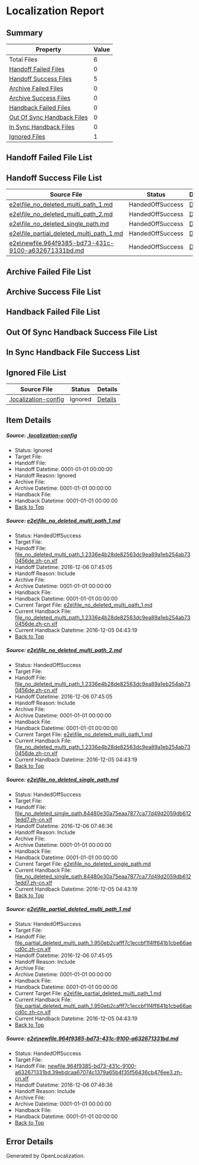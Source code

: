 # <a name='report-top'></a> Localization Report

## Summary
 Property | Value 
 -------- | ----- 
 Total Files | 6
[ Handoff Failed Files ](#handoff-failed-list)| 0
[ Handoff Success Files ](#handoff-success-list)| 5
[ Archive Failed Files ](#archive-failed-list)| 0
[ Archive Success Files ](#archive-success-list)| 0
[ Handback Failed Files ](#handback-failed-list)| 0
[ Out Of Sync Handback Files ](#outofsync-handback-success-list)| 0
[ In Sync Handback Files ](#insync-handback-success-list)| 0
[ Ignored Files ](#ignored-list)| 1

## <a name='handoff-failed-list'></a> Handoff Failed File List

## <a name='handoff-success-list'></a> Handoff Success File List
 Source File | Status | Details 
 ----------- | ------ | ------- 
 [e2e\file_no_deleted_multi_path_1.md](https://github.com/OpenLocalizationTestOrg/ol-test0/blob/50fecec0d37fbe44cbbbd72c1d36a33158ac198c/e2e/file_no_deleted_multi_path_1.md) | HandedOffSuccess | [Details](#1046039b2f26e03c0401f6017c0446364b8923d91)
 [e2e\file_no_deleted_multi_path_2.md](https://github.com/OpenLocalizationTestOrg/ol-test0/blob/e71752086bec16e2c31d804a72343c47922445d8/e2e/file_no_deleted_multi_path_2.md) | HandedOffSuccess | [Details](#1046039b2f26e03c0401f6017c0446364b8923d92)
 [e2e\file_no_deleted_single_path.md](https://github.com/OpenLocalizationTestOrg/ol-test0/blob/e71752086bec16e2c31d804a72343c47922445d8/e2e/file_no_deleted_single_path.md) | HandedOffSuccess | [Details](#a5c686130dd671aceca8e88072dcf30fc06d20b93)
 [e2e\file_partial_deleted_multi_path_1.md](https://github.com/OpenLocalizationTestOrg/ol-test0/blob/50fecec0d37fbe44cbbbd72c1d36a33158ac198c/e2e/file_partial_deleted_multi_path_1.md) | HandedOffSuccess | [Details](#78fcb07ebece8e94b8e5d9f09ffa693c416f3d924)
 [e2e\newfile.964f9385-bd73-431c-9100-a632671331bd.md](https://github.com/OpenLocalizationTestOrg/ol-test0/blob/e71752086bec16e2c31d804a72343c47922445d8/e2e/newfile.964f9385-bd73-431c-9100-a632671331bd.md) | HandedOffSuccess | [Details](#dcdcd6fd0d5516c309f0e15c71dfff17ff4652c15)

## <a name='archive-failed-list'></a> Archive Failed File List

## <a name='archive-success-list'></a> Archive Success File List

## <a name='handback-failed-list'></a> Handback Failed File List

## <a name='outofsync-handback-success-list'></a> Out Of Sync Handback Success File List

## <a name='insync-handback-success-list'></a> In Sync Handback File Success List

## <a name='ignored-list'></a> Ignored File List
 Source File | Status | Details 
 ----------- | ------ | ------- 
 [.localization-config](https://github.com/OpenLocalizationTestOrg/ol-test0/blob/e71752086bec16e2c31d804a72343c47922445d8/.localization-config) | Ignored | [Details](#c268a05ecaa7ec85942ed632c29928ee5bd6da8d0)

## Item Details
##### <a name='c268a05ecaa7ec85942ed632c29928ee5bd6da8d0'></a> Source: [.localization-config](https://github.com/OpenLocalizationTestOrg/ol-test0/blob/e71752086bec16e2c31d804a72343c47922445d8/.localization-config)
* Status: Ignored
* Target File: 
* Handoff File: 
* Handoff Datetime: 0001-01-01 00:00:00
* Handoff Reason: Ignored
* Archive File: 
* Archive Datetime: 0001-01-01 00:00:00
* Handback File: 
* Handback Datetime: 0001-01-01 00:00:00
* [Back to Top](#report-top)

##### <a name='1046039b2f26e03c0401f6017c0446364b8923d91'></a> Source: [e2e\file_no_deleted_multi_path_1.md](https://github.com/OpenLocalizationTestOrg/ol-test0/blob/50fecec0d37fbe44cbbbd72c1d36a33158ac198c/e2e/file_no_deleted_multi_path_1.md)
* Status: HandedOffSuccess
* Target File: 
* Handoff File: [file_no_deleted_multi_path_1.2336e4b28de82563dc9ea89a1eb254ab730456de.zh-cn.xlf](https://github.com/OpenLocalizationTestOrg/ol-test0-handoff/blob/71eab6f18e717eaa08f43621621f86be9363a4fd/ol-handoff/OpenLocalizationTestOrg/ol-test0-zhcn/shujia/mt/file_no_deleted_multi_path_1.2336e4b28de82563dc9ea89a1eb254ab730456de.zh-cn.xlf)
* Handoff Datetime: 2016-12-06 07:45:05
* Handoff Reason: Include
* Archive File: 
* Archive Datetime: 0001-01-01 00:00:00
* Handback File: 
* Handback Datetime: 0001-01-01 00:00:00
* Current Target File: [e2e\file_no_deleted_multi_path_1.md](https://github.com/OpenLocalizationTestOrg/ol-test0-zhcn/blob/21f66d302651b8006c27ea445db6790df65dba63/e2e/file_no_deleted_multi_path_1.md)
* Current Handback File: [file_no_deleted_multi_path_1.2336e4b28de82563dc9ea89a1eb254ab730456de.zh-cn.xlf](https://github.com/OpenLocalizationTestOrg/ol-test0-handback/blob/2b517d59259c67d5196a247f736424e9a705e036/ol-handback/OpenLocalizationTestOrg/ol-test0-zhcn/shujia/mt/file_no_deleted_multi_path_1.2336e4b28de82563dc9ea89a1eb254ab730456de.zh-cn.xlf)
* Current Handback Datetime: 2016-12-05 04:43:19
* [Back to Top](#report-top)

##### <a name='1046039b2f26e03c0401f6017c0446364b8923d92'></a> Source: [e2e\file_no_deleted_multi_path_2.md](https://github.com/OpenLocalizationTestOrg/ol-test0/blob/e71752086bec16e2c31d804a72343c47922445d8/e2e/file_no_deleted_multi_path_2.md)
* Status: HandedOffSuccess
* Target File: 
* Handoff File: [file_no_deleted_multi_path_1.2336e4b28de82563dc9ea89a1eb254ab730456de.zh-cn.xlf](https://github.com/OpenLocalizationTestOrg/ol-test0-handoff/blob/71eab6f18e717eaa08f43621621f86be9363a4fd/ol-handoff/OpenLocalizationTestOrg/ol-test0-zhcn/shujia/mt/file_no_deleted_multi_path_1.2336e4b28de82563dc9ea89a1eb254ab730456de.zh-cn.xlf)
* Handoff Datetime: 2016-12-06 07:45:05
* Handoff Reason: Include
* Archive File: 
* Archive Datetime: 0001-01-01 00:00:00
* Handback File: 
* Handback Datetime: 0001-01-01 00:00:00
* Current Target File: [e2e\file_no_deleted_multi_path_1.md](https://github.com/OpenLocalizationTestOrg/ol-test0-zhcn/blob/21f66d302651b8006c27ea445db6790df65dba63/e2e/file_no_deleted_multi_path_1.md)
* Current Handback File: [file_no_deleted_multi_path_1.2336e4b28de82563dc9ea89a1eb254ab730456de.zh-cn.xlf](https://github.com/OpenLocalizationTestOrg/ol-test0-handback/blob/2b517d59259c67d5196a247f736424e9a705e036/ol-handback/OpenLocalizationTestOrg/ol-test0-zhcn/shujia/mt/file_no_deleted_multi_path_1.2336e4b28de82563dc9ea89a1eb254ab730456de.zh-cn.xlf)
* Current Handback Datetime: 2016-12-05 04:43:19
* [Back to Top](#report-top)

##### <a name='a5c686130dd671aceca8e88072dcf30fc06d20b93'></a> Source: [e2e\file_no_deleted_single_path.md](https://github.com/OpenLocalizationTestOrg/ol-test0/blob/e71752086bec16e2c31d804a72343c47922445d8/e2e/file_no_deleted_single_path.md)
* Status: HandedOffSuccess
* Target File: 
* Handoff File: [file_no_deleted_single_path.84480e30a75eaa7877ca77d49d2059db6121edd7.zh-cn.xlf](https://github.com/OpenLocalizationTestOrg/ol-test0-handoff/blob/5da61938290f8882b04cc91d3a8d0ae520340855/ol-handoff/OpenLocalizationTestOrg/ol-test0-zhcn/shujia/mt/file_no_deleted_single_path.84480e30a75eaa7877ca77d49d2059db6121edd7.zh-cn.xlf)
* Handoff Datetime: 2016-12-06 07:46:36
* Handoff Reason: Include
* Archive File: 
* Archive Datetime: 0001-01-01 00:00:00
* Handback File: 
* Handback Datetime: 0001-01-01 00:00:00
* Current Target File: [e2e\file_no_deleted_single_path.md](https://github.com/OpenLocalizationTestOrg/ol-test0-zhcn/blob/21f66d302651b8006c27ea445db6790df65dba63/e2e/file_no_deleted_single_path.md)
* Current Handback File: [file_no_deleted_single_path.84480e30a75eaa7877ca77d49d2059db6121edd7.zh-cn.xlf](https://github.com/OpenLocalizationTestOrg/ol-test0-handback/blob/2b517d59259c67d5196a247f736424e9a705e036/ol-handback/OpenLocalizationTestOrg/ol-test0-zhcn/shujia/mt/file_no_deleted_single_path.84480e30a75eaa7877ca77d49d2059db6121edd7.zh-cn.xlf)
* Current Handback Datetime: 2016-12-05 04:43:19
* [Back to Top](#report-top)

##### <a name='78fcb07ebece8e94b8e5d9f09ffa693c416f3d924'></a> Source: [e2e\file_partial_deleted_multi_path_1.md](https://github.com/OpenLocalizationTestOrg/ol-test0/blob/50fecec0d37fbe44cbbbd72c1d36a33158ac198c/e2e/file_partial_deleted_multi_path_1.md)
* Status: HandedOffSuccess
* Target File: 
* Handoff File: [file_partial_deleted_multi_path_1.950eb2cafff7c1eccbf1f4ff641b1cbe66aecd0c.zh-cn.xlf](https://github.com/OpenLocalizationTestOrg/ol-test0-handoff/blob/71eab6f18e717eaa08f43621621f86be9363a4fd/ol-handoff/OpenLocalizationTestOrg/ol-test0-zhcn/shujia/mt/file_partial_deleted_multi_path_1.950eb2cafff7c1eccbf1f4ff641b1cbe66aecd0c.zh-cn.xlf)
* Handoff Datetime: 2016-12-06 07:45:05
* Handoff Reason: Include
* Archive File: 
* Archive Datetime: 0001-01-01 00:00:00
* Handback File: 
* Handback Datetime: 0001-01-01 00:00:00
* Current Target File: [e2e\file_partial_deleted_multi_path_1.md](https://github.com/OpenLocalizationTestOrg/ol-test0-zhcn/blob/21f66d302651b8006c27ea445db6790df65dba63/e2e/file_partial_deleted_multi_path_1.md)
* Current Handback File: [file_partial_deleted_multi_path_1.950eb2cafff7c1eccbf1f4ff641b1cbe66aecd0c.zh-cn.xlf](https://github.com/OpenLocalizationTestOrg/ol-test0-handback/blob/2b517d59259c67d5196a247f736424e9a705e036/ol-handback/OpenLocalizationTestOrg/ol-test0-zhcn/shujia/mt/file_partial_deleted_multi_path_1.950eb2cafff7c1eccbf1f4ff641b1cbe66aecd0c.zh-cn.xlf)
* Current Handback Datetime: 2016-12-05 04:43:19
* [Back to Top](#report-top)

##### <a name='dcdcd6fd0d5516c309f0e15c71dfff17ff4652c15'></a> Source: [e2e\newfile.964f9385-bd73-431c-9100-a632671331bd.md](https://github.com/OpenLocalizationTestOrg/ol-test0/blob/e71752086bec16e2c31d804a72343c47922445d8/e2e/newfile.964f9385-bd73-431c-9100-a632671331bd.md)
* Status: HandedOffSuccess
* Target File: 
* Handoff File: [newfile.964f9385-bd73-431c-9100-a632671331bd.39ebdcaa67074c1379a65b4f35f56436cb476ee3.zh-cn.xlf](https://github.com/OpenLocalizationTestOrg/ol-test0-handoff/blob/5da61938290f8882b04cc91d3a8d0ae520340855/ol-handoff/OpenLocalizationTestOrg/ol-test0-zhcn/shujia/mt/newfile.964f9385-bd73-431c-9100-a632671331bd.39ebdcaa67074c1379a65b4f35f56436cb476ee3.zh-cn.xlf)
* Handoff Datetime: 2016-12-06 07:46:36
* Handoff Reason: Include
* Archive File: 
* Archive Datetime: 0001-01-01 00:00:00
* Handback File: 
* Handback Datetime: 0001-01-01 00:00:00
* [Back to Top](#report-top)


## Error Details

Generated by OpenLocalization.
